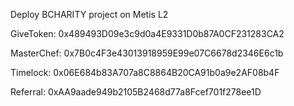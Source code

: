 Deploy BCHARITY project on Metis L2

GiveToken: 0x489493D09e3c9d0a4E9331D0b87A0CF231283CA2

MasterChef: 0x7B0c4F3e43013918959E99e07C6678d2346E6c1b

Timelock: 0x06E684b83A707a8C8864B20CA91b0a9e2AF08b4F

Referral: 0xAA9aade949b2105B2468d77a8Fcef701f278ee1D
